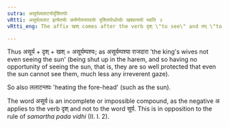 ```yaml
---
sutra: असूर्यललाटयोर्दृशितपोः
vRtti: असूर्यललाट इत्येतयोः कर्मणोरुपपदयोः दृशितपोर्धात्वोः खश्प्रत्ययो भवति ॥
vRtti_eng: The affix खश् comes after the verb दृश् \"to see\" and तप् \"to heat\" when असूर्य and ललाट are the words in composition with them respectively as objects.

---
```

Thus असूर्य + दृश्  + खश् = असूर्यम्पश्यः; as असूर्यम्पश्या राजदारा 'the king's wives not even seeing the sun' (being shut up in the harem, and so having no opportunity of seeing the sun, that is, they are so well protected that even the sun cannot see them, much less any irreverent gaze).

So also ललाटन्तपः 'heating the fore-head' (such as the sun).

The word असूर्य is an incomplete or impossible compound, as the negative अ applies to the verb दृश् and not to the word सूर्य. This is in opposition to the rule of _samartha_ _pada_ _vidhi_ (II. I. 2).